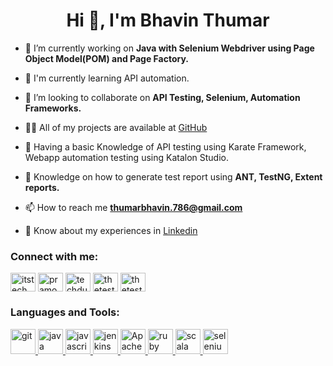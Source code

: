 <h1 align="center">Hi 👋, I'm Bhavin Thumar</h1>

- 🔭 I’m currently working on **Java with Selenium Webdriver using Page Object Model(POM) and Page Factory.**

- 🌱 I'm currently learning API automation.

- 👯 I’m looking to collaborate on **API Testing, Selenium, Automation Frameworks.**

- 👨‍💻 All of my projects are available at [GitHub](https://github.com/bh-bts)

- 💬 Having a basic Knowledge of API testing using Karate Framework, Webapp automation testing using Katalon Studio.

- 📝 Knowledge on how to generate test report using **ANT, TestNG, Extent reports.**

- 📫 How to reach me **thumarbhavin.786@gmail.com**

- 📄 Know about my experiences in [Linkedin](https://www.linkedin.com/in/bhavin-thumar-633197217/)

<h3 align="left">Connect with me:</h3>
<p align="left">
<a href="https://twitter.com/BhavinThumar14" target="blank"><img align="center" src="https://cdn.jsdelivr.net/npm/simple-icons@3.0.1/icons/twitter.svg" alt="itstechmode" height="30" width="40" /></a>
<a href="https://www.linkedin.com/in/bhavin-thumar-633197217/" target="blank"><img align="center" src="https://cdn.jsdelivr.net/npm/simple-icons@3.0.1/icons/linkedin.svg" alt="pramoddutta" height="30" width="40" /></a>
<a href="https://www.facebook.com/bhavin.thumar.750/" target="blank"><img align="center" src="https://cdn.jsdelivr.net/npm/simple-icons@3.0.1/icons/facebook.svg" alt="techdutta" height="30" width="40" /></a>
<a href="https://www.instagram.com/bhavin_thumar__bts/" target="blank"><img align="center" src="https://cdn.jsdelivr.net/npm/simple-icons@3.0.1/icons/instagram.svg" alt="thetestingacademy" height="30" width="40" /></a>
<a href="https://devstory.fyi/bhavin-thumar" target="blank"><img align="center" src="https://w7.pngwing.com/pngs/549/715/png-transparent-web-development-logo-website-web-design-symmetry-internet-thumbnail.png" alt="thetestingacademy" height="30" width="40" /></a>
</p>

<h3 align="left">Languages and Tools:</h3>
<p align="left"> 
<a href="https://git-scm.com/" target="_blank"> <img src="https://www.vectorlogo.zone/logos/git-scm/git-scm-icon.svg" alt="git" width="40" height="40"/> </a> 
<a href="https://www.java.com" target="_blank"> <img src="https://icon-library.com/images/java-icon-images/java-icon-images-6.jpg" alt="java" width="40" height="40"/> </a> 
<a href="https://developer.mozilla.org/en-US/docs/Web/JavaScript" target="_blank"> <img src="https://sujanbyanjankar.com.np/wp-content/uploads/2019/09/javascript.png" alt="javascript" width="40" height="40"/> </a> 
<a href="https://www.jenkins.io" target="_blank"> <img src="https://www.vectorlogo.zone/logos/jenkins/jenkins-icon.svg" alt="jenkins" width="40" height="40"/> </a> 
<a href="https://ant.apache.org/bindownload.cgi" target="_blank"> <img src="https://res.cloudinary.com/canonical/image/fetch/f_auto,q_auto,fl_sanitize,w_60,h_60/https://dashboard.snapcraft.io/site_media/appmedia/2019/06/ant-logo_PMiBrWC.png" alt="Apache Ant" width="40" height="40"/> </a> 
<a href="https://karatelabs.github.io/karate/karate-core/" target="_blank"> <img src="https://upload.wikimedia.org/wikipedia/commons/thumb/f/f7/Karate_software_logo.svg/121px-Karate_software_logo.svg.png" alt="ruby" width="40" height="40"/> </a> 
<a href="https://katalon.com/" target="_blank"> <img src="https://logosandtypes.com/wp-content/uploads/2020/07/katalon.svg" alt="scala" width="40" height="40"/> </a> 
<a href="https://www.selenium.dev" target="_blank"> <img src="https://raw.githubusercontent.com/detain/svg-logos/780f25886640cef088af994181646db2f6b1a3f8/svg/selenium-logo.svg" alt="selenium" width="40" height="40"/> </a>
</p>


<!-- BLOG-POST-LIST:START -->
<!-- BLOG-POST-LIST:END -->

